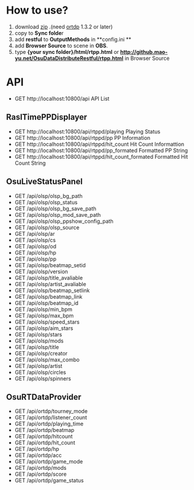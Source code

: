 # How to use?
1. download [zip](https://github.com/KedamaOvO/OsuDataDistributeRestful/releases) .(need [ortdp](https://github.com/KedamaOvO/OsuRTDataProvider-Release/releases) 1.3.2 or later)
2. copy to **Sync folde**r
3. add **restful** to **OutputMethods** in **config.ini **
4. add **Browser Source** to scene in **OBS**. 
5. type **{your sync folder}/html/rtpp.html** or **http://github.mao-yu.net/OsuDataDistributeRestful/rtpp.html** in Browser Source

# API
* GET http://localhost:10800/api API List

## RaslTimePPDisplayer
* GET http://localhost:10800/api/rtppd/playing Playing Status
* GET http://localhost:10800/api/rtppd/pp PP Information
* GET http://localhost:10800/api/rtppd/hit_count Hit Count Informattion
* GET http://localhost:10800/api/rtppd/pp_formated Formatted PP String
* GET http://localhost:10800/api/rtppd/hit_count_formated Formatted Hit Count String

## OsuLiveStatusPanel
* GET /api/olsp/olsp_bg_path
* GET /api/olsp/olsp_status
* GET /api/olsp/olsp_bg_save_path
* GET /api/olsp/olsp_mod_save_path
* GET /api/olsp/olsp_ppshow_config_path
* GET /api/olsp/olsp_source
* GET /api/olsp/ar
* GET /api/olsp/cs
* GET /api/olsp/od
* GET /api/olsp/hp
* GET /api/olsp/pp
* GET /api/olsp/beatmap_setid
* GET /api/olsp/version
* GET /api/olsp/title_avaliable
* GET /api/olsp/artist_avaliable
* GET /api/olsp/beatmap_setlink
* GET /api/olsp/beatmap_link
* GET /api/olsp/beatmap_id
* GET /api/olsp/min_bpm
* GET /api/olsp/max_bpm
* GET /api/olsp/speed_stars
* GET /api/olsp/aim_stars
* GET /api/olsp/stars
* GET /api/olsp/mods
* GET /api/olsp/title
* GET /api/olsp/creator
* GET /api/olsp/max_combo
* GET /api/olsp/artist
* GET /api/olsp/circles
* GET /api/olsp/spinners

## OsuRTDataProvider
* GET /api/ortdp/tourney_mode
* GET /api/ortdp/listener_count
* GET /api/ortdp/playing_time
* GET /api/ortdp/beatmap
* GET /api/ortdp/hitcount
* GET /api/ortdp/hit_count
* GET /api/ortdp/hp
* GET /api/ortdp/acc
* GET /api/ortdp/game_mode
* GET /api/ortdp/mods
* GET /api/ortdp/score
* GET /api/ortdp/game_status
